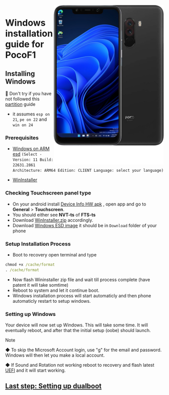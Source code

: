 <img align="right" src="beryllium.png" width="350" alt="Windows installation on beryllium">

# Windows installation guide for PocoF1

## Installing Windows
:no_entry_sign: Don't try if you have not followed this [partition](NEW1-partition.md) guide
- it assumes `esp on 21`, `pe on 22` and `win on 24` 

### Prerequisites
- [Windows on ARM esd](https://worproject.com/esd) `(Select - Version: 11 Build: 22631.2861 Architecture: ARM64 Edition: CLIENT Language: select your language)`

- [WinInstaller](https://drive.google.com/drive/folders/1RP-AsQ4MkVYeHJFr3HqAPn3rP7rY12-V?usp=drive_link)
    

### Checking Touchscreen panel type
- On your android install [Device Info HW apk](https://play.google.com/store/apps/details?id=ru.andr7e.deviceinfohw&pcampaignid=web_share) , open app and go to **General** > **Touchscreen**.
- You should either see **NVT-ts** of **FTS-ts**
- Download [WinInstaller.zip](https://drive.google.com/drive/folders/1RP-AsQ4MkVYeHJFr3HqAPn3rP7rY12-V?usp=drive_link) accordingly.
- Download [Windows ESD image](https://worproject.com/esd) it should be in `Download` folder of your phone 

### Setup Installation Process
- Boot to recovery open terminal and type
```cmd
chmod +x /cache/format
. /cache/format
```
- Now flash Wininstaller zip file and wait till process complete (have patent it will take somtime)
- Reboot to system and let it continue boot.
- Windows installation process will start automaticly and then phone automaticly restart to setup windows.

### Setting up Windows
Your device will now set up Windows. This will take some time. It will eventually reboot, and after that the initial setup (oobe) should launch.

> [!Note]
> ◆ To skip the Microsoft Account login, use "g" for the email and password. Windows will then let you make a local account.
>
> ◆ If Sound and Rotation not working reboot to recovery and flash latest [UEFI](https://github.com/n00b69/woa-beryllium/releases/tag/UEFI) and it will start working.

## [Last step: Setting up dualboot](/guide/dualboot.md)













